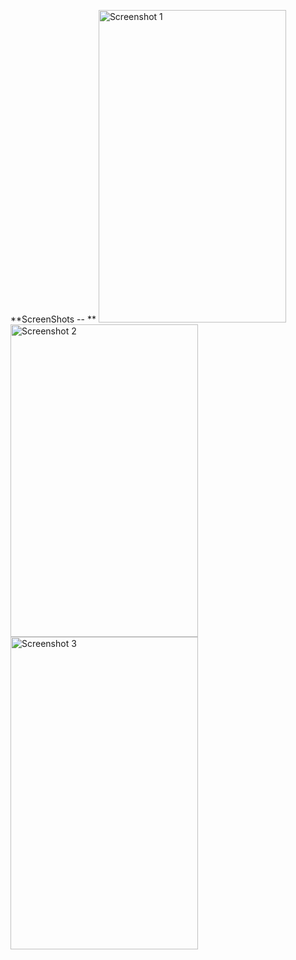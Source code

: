 **ScreenShots -- **
<img src="https://github.com/LovedeepSingh19/JetSetGo/assets/91473234/7540f497-db3a-433f-adf9-5ab343aa1ac1" alt="Screenshot 1" width="300" height="500">
<img src="https://github.com/LovedeepSingh19/JetSetGo/assets/91473234/d6cdaf0a-75cb-4d6d-958e-0806364a27a8" alt="Screenshot 2" width="300" height="500">
<img src="https://github.com/LovedeepSingh19/JetSetGo/assets/91473234/4b9f4ee3-1941-459d-be08-73a80216a70c" alt="Screenshot 3" width="300" height="500">
